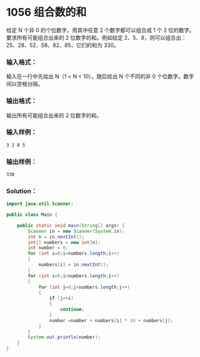 # 1056 组合数的和

给定 N 个非 0 的个位数字，用其中任意 2 个数字都可以组合成 1 个 2 位的数字。要求所有可能组合出来的 2 位数字的和。例如给定 2、5、8，则可以组合出：25、28、52、58、82、85，它们的和为 330。

### 输入格式：

输入在一行中先给出 N（1 < N < 10），随后给出 N 个不同的非 0 个位数字。数字间以空格分隔。

### 输出格式：

输出所有可能组合出来的 2 位数字的和。

### 输入样例：

```tex
3 2 8 5
```

### 输出样例：

```tex
330
```

### Solution：

```java
import java.util.Scanner;

public class Main {

    public static void main(String[] args) {
        Scanner in = new Scanner(System.in);
        int n = in.nextInt();
        int[] numbers = new int[n];
        int number = 0;
        for (int i=0;i<numbers.length;i++)
        {
            numbers[i] = in.nextInt();
        }
        for (int i=0;i<numbers.length;i++)
        {
            for (int j=0;j<numbers.length;j++)
            {
                if (j==i)
                {
                    continue;
                }
                number =number + numbers[i] * 10 + numbers[j];
            }
        }
        System.out.println(number);
    }
}
```

